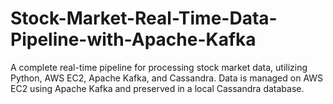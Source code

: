 # Stock-Market-Real-Time-Data-Pipeline-with-Apache-Kafka
A complete real-time pipeline for processing stock market data, utilizing Python, AWS EC2, Apache Kafka, and Cassandra. Data is managed on AWS EC2 using Apache Kafka and preserved in a local Cassandra database.
